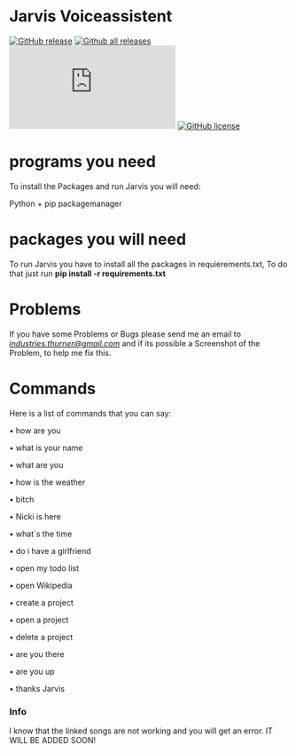 # Jarvis Voiceassistent

[![GitHub release](https://img.shields.io/github/release/LarsHD44/Jarvis.svg)](https://GitHub.com/LarsHD44/Jarvis/releases/)
[![Github all releases](https://img.shields.io/github/downloads/LarsHD44/Jarvis/total.svg)](https://GitHub.com/LarsHD44/Jarvis/releases/)
[![Only 13 Kb](https://badge-size.herokuapp.com/LarsHD44/Jarvis/master/Jarvis.py)](https://github.com/LarsHD44/Jarvis/blob/master/Jarvis.py)
[![GitHub license](https://img.shields.io/github/license/LarsHD44/Jarvis.svg)](https://github.com/LarsHD44/Jarvis/blob/master/LICENSE)

# programs you need
To install the Packages and run Jarvis you will need:</p>
Python + pip packagemanager</p>

# packages you will need
To run Jarvis you have to install all the packages in requierements.txt,
To do that just run **pip install -r requirements.txt**

# Problems
If you have some Problems or Bugs please send me an email to *industries.thurner@gmail.com*
and if its possible a Screenshot of the Problem, to help me fix this.

# Commands
Here is a list of commands that you can say:
<p>• how are you</p>
<p>• what is your name</p>
<p>• what are you</p>
<p>• how is the weather</p>
<p>• bitch</p>
<p>• Nicki is here</p>
<p>• what´s the time</p>
<p>• do i have a girlfriend</p>
<p>• open my todo list</p>
<p>• open Wikipedia</p>
<p>• create a project</p>
<p>• open a project</p>
<p>• delete a project</p>
<p>• are you there</p>
<p>• are you up</p>
<p>• thanks Jarvis</p>

### Info
I know that the linked songs are not working and you will get an error. IT WILL BE ADDED SOON!
